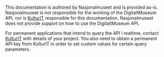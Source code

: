 This documentation is authored by Nasjonalmuseet and is provided as-is. Nasjonalmuseet is not responsible for the working of the DigitaltMuseum API, nor is [KulturIT](http://kulturit.no) responsible for this documentation.
Nasjonalmuseet does not provide support on how to use the DigitaltMuseum API.

For permanent applications that intend to query the API i realtime, contact [KulturIT](http://www.kulturit.no) with details of your project. You also need to obtain a permanent API key from KulturIT in order to set custom values for certain query parameters.
